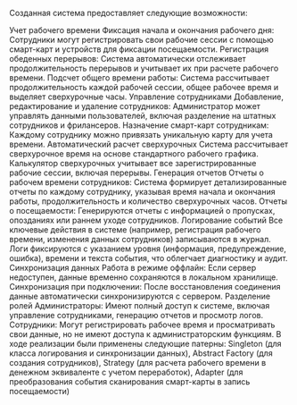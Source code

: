 Созданная система предоставляет следующие возможности:

Учет рабочего времени Фиксация начала и окончания рабочего дня: Сотрудники могут регистрировать свои рабочие сессии с помощью смарт-карт и устройств для фиксации посещаемости. Регистрация обеденных перерывов: Система автоматически отслеживает продолжительность перерывов и учитывает их при расчете рабочего времени. Подсчет общего времени работы: Система рассчитывает продолжительность каждой рабочей сессии, общее рабочее время и выделяет сверхурочные часы.
Управление сотрудниками Добавление, редактирование и удаление сотрудников: Администратор может управлять данными пользователей, включая разделение на штатных сотрудников и фрилансеров. Назначение смарт-карт сотрудникам: Каждому сотруднику можно привязать уникальную карту для учета времени.
Автоматический расчет сверхурочных Система рассчитывает сверхурочное время на основе стандартного рабочего графика. Калькулятор сверхурочных учитывает все зарегистрированные рабочие сессии, включая перерывы.
Генерация отчетов Отчеты о рабочем времени сотрудников: Система формирует детализированные отчеты по каждому сотруднику, указывая время начала и окончания работы, продолжительность и количество сверхурочных часов. Отчеты о посещаемости: Генерируются отчеты с информацией о пропусках, опозданиях или раннем уходе сотрудников.
Логирование событий Все ключевые действия в системе (например, регистрация рабочего времени, изменения данных сотрудников) записываются в журнал. Логи фиксируются с указанием уровня (информация, предупреждение, ошибка), времени и текста события, что облегчает диагностику и аудит.
Синхронизация данных Работа в режиме оффлайн: Если сервер недоступен, данные временно сохраняются в локальном хранилище. Синхронизация при подключении: После восстановления соединения данные автоматически синхронизируются с сервером.
Разделение ролей Администраторы: Имеют полный доступ к системе, включая управление сотрудниками, генерацию отчетов и просмотр логов. Сотрудники: Могут регистрировать рабочее время и просматривать свои данные, но не имеют доступа к администраторским функциям.
В ходе реализации были применены следующие патерны: Singleton (для класса логирования и синхронизации данных), Abstract Factory (для создания сотрудников), Strategy (для расчета рабочего времени в денежном эквиваленте с учетом переработок), Adapter (для преобразования события сканирования смарт-карты в запись посещаемости)
